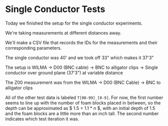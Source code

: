 # Single Conductor Tests

Today we finished the setup for the single conductor experiments.

We're taking measurements at different distances away.

We'll make a CSV file that records the IDs for the measurements and their corresponding parameters. 

The single conductor was 40' and we took off 33" which makes it 37'3"

The setup is WILMA -> D00 (BNC cable) -> BNC to alligator clips -> Single conductor over ground plane (37'3") at variable distance

The Z00 measurement was from the WILMA -> D00 (BNC Cable) -> BNC to alligator clips

All of the other test data is labeled `T[00-99]_[0-9]`. 
For now, the first number seems to line up with the number of foam blocks placed in between, so the depth can be approximated as $ 1.5 + 1.1 * n $, with an initial depth of 1.5 and the foam blocks are a little more than an inch tall. 
The second number indicates which test iteration it was. 
